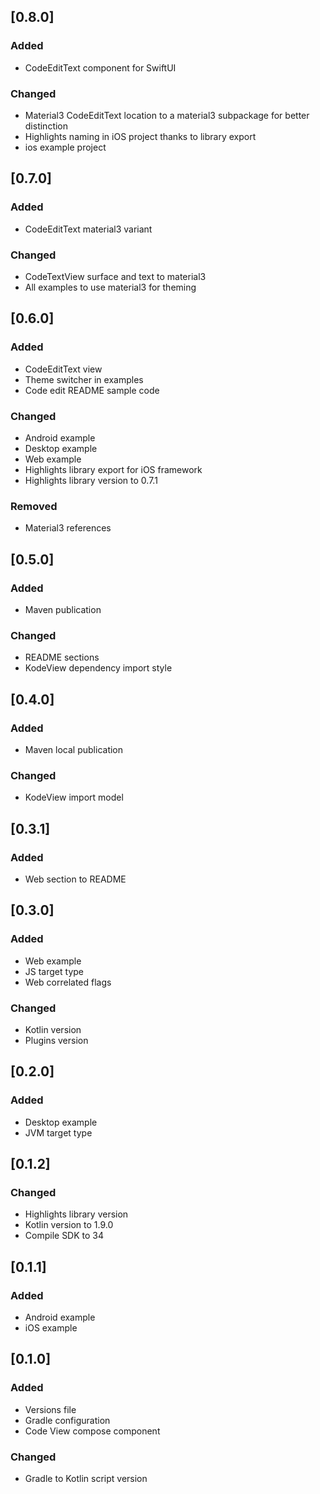## [0.8.0]

### Added
- CodeEditText component for SwiftUI

### Changed
- Material3 CodeEditText location to a material3 subpackage for better distinction
- Highlights naming in iOS project thanks to library export
- ios example project

## [0.7.0]

### Added

- CodeEditText material3 variant

### Changed

- CodeTextView surface and text to material3 
- All examples to use material3 for theming

## [0.6.0]

### Added

- CodeEditText view
- Theme switcher in examples
- Code edit README sample code

### Changed

- Android example
- Desktop example
- Web example
- Highlights library export for iOS framework
- Highlights library version to 0.7.1

### Removed

- Material3 references

## [0.5.0]

### Added

- Maven publication

### Changed

- README sections
- KodeView dependency import style

## [0.4.0]

### Added

- Maven local publication

### Changed

- KodeView import model 

## [0.3.1]

### Added
- Web section to README

## [0.3.0]

### Added

- Web example
- JS target type
- Web correlated flags

### Changed

- Kotlin version
- Plugins version

## [0.2.0]

### Added

- Desktop example
- JVM target type

## [0.1.2]

### Changed

- Highlights library version
- Kotlin version to 1.9.0
- Compile SDK to 34

## [0.1.1]

### Added

- Android example
- iOS example

## [0.1.0]

### Added

- Versions file
- Gradle configuration
- Code View compose component

### Changed

- Gradle to Kotlin script version
